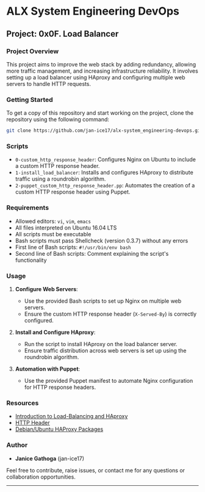 # ALX System Engineering DevOps

## Project: 0x0F. Load Balancer

### Project Overview

This project aims to improve the web stack by adding redundancy, allowing more traffic management, and increasing infrastructure reliability. It involves setting up a load balancer using HAproxy and configuring multiple web servers to handle HTTP requests.

### Getting Started

To get a copy of this repository and start working on the project, clone the repository using the following command:

```bash
git clone https://github.com/jan-ice17/alx-system_engineering-devops.git
```

### Scripts

- `0-custom_http_response_header`: Configures Nginx on Ubuntu to include a custom HTTP response header.
- `1-install_load_balancer`: Installs and configures HAproxy to distribute traffic using a roundrobin algorithm.
- `2-puppet_custom_http_response_header.pp`: Automates the creation of a custom HTTP response header using Puppet.

### Requirements

- Allowed editors: `vi`, `vim`, `emacs`
- All files interpreted on Ubuntu 16.04 LTS
- All scripts must be executable
- Bash scripts must pass Shellcheck (version 0.3.7) without any errors
- First line of Bash scripts: `#!/usr/bin/env bash`
- Second line of Bash scripts: Comment explaining the script's functionality

### Usage

1. **Configure Web Servers**:
    - Use the provided Bash scripts to set up Nginx on multiple web servers.
    - Ensure the custom HTTP response header (`X-Served-By`) is correctly configured.

2. **Install and Configure HAproxy**:
    - Run the script to install HAproxy on the load balancer server.
    - Ensure traffic distribution across web servers is set up using the roundrobin algorithm.

3. **Automation with Puppet**:
    - Use the provided Puppet manifest to automate Nginx configuration for HTTP response headers.

### Resources

- [Introduction to Load-Balancing and HAproxy](https://intranet.alxswe.com/rltoken/B7f3oz8i3Xvvom_YQZzLnQ)
- [HTTP Header](https://intranet.alxswe.com/rltoken/sZ9v3Vq2tgLwN_PWVQketw)
- [Debian/Ubuntu HAProxy Packages](https://intranet.alxswe.com/rltoken/2VRAgtKKR9g6Xfb0xzGiSg)

### Author

- **Janice Gathoga** (jan-ice17)

Feel free to contribute, raise issues, or contact me for any questions or collaboration opportunities.

---

